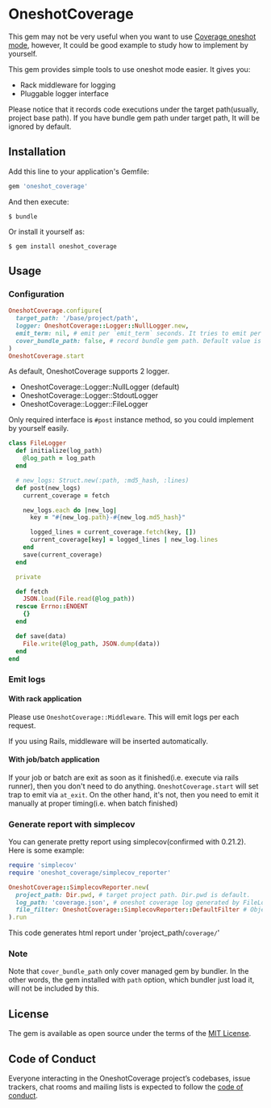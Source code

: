 # OneshotCoverage

This gem may not be very useful when you want to use [Coverage oneshot mode](https://bugs.ruby-lang.org/issues/15022),
however, It could be good example to study how to implement by yourself.

This gem provides simple tools to use oneshot mode easier. It gives you:

- Rack middleware for logging
- Pluggable logger interface

Please notice that it records code executions under the target path(usually, project base path).
If you have bundle gem path under target path, It will be ignored by default.

## Installation

Add this line to your application's Gemfile:

```ruby
gem 'oneshot_coverage'
```

And then execute:

    $ bundle

Or install it yourself as:

    $ gem install oneshot_coverage

## Usage

### Configuration

```ruby
OneshotCoverage.configure(
  target_path: '/base/project/path',
  logger: OneshotCoverage::Logger::NullLogger.new,
  emit_term: nil, # emit per `emit_term` seconds. It tries to emit per request when `nil`.
  cover_bundle_path: false, # record bundle gem path. Default value is false.
)
OneshotCoverage.start
```

As default, OneshotCoverage supports 2 logger.

- OneshotCoverage::Logger::NullLogger (default)
- OneshotCoverage::Logger::StdoutLogger
- OneshotCoverage::Logger::FileLogger

Only required interface is `#post` instance method, so you could implement
by yourself easily.

```ruby
class FileLogger
  def initialize(log_path)
    @log_path = log_path
  end

  # new_logs: Struct.new(:path, :md5_hash, :lines)
  def post(new_logs)
    current_coverage = fetch

    new_logs.each do |new_log|
      key = "#{new_log.path}-#{new_log.md5_hash}"

      logged_lines = current_coverage.fetch(key, [])
      current_coverage[key] = logged_lines | new_log.lines
    end
    save(current_coverage)
  end

  private

  def fetch
    JSON.load(File.read(@log_path))
  rescue Errno::ENOENT
    {}
  end

  def save(data)
    File.write(@log_path, JSON.dump(data))
  end
end
```

### Emit logs

#### With rack application

Please use `OneshotCoverage::Middleware`. This will emit logs per each request.

If you using Rails, middleware will be inserted automatically.

#### With job/batch application

If your job or batch are exit as soon as it finished(i.e. execute via rails runner),
then you don't need to do anything. `OneshotCoverage.start` will set trap
to emit via `at_exit`.
On the other hand, it's not, then you need to emit it manually
at proper timing(i.e. when batch finished)

### Generate report with simplecov

You can generate pretty report using simplecov(confirmed with 0.21.2). Here is some example:

```ruby
require 'simplecov'
require 'oneshot_coverage/simplecov_reporter'

OneshotCoverage::SimplecovReporter.new(
  project_path: Dir.pwd, # target project path. Dir.pwd is default.
  log_path: 'coverage.json', # oneshot coverage log generated by FileLogger or same scheme json file acceptable
  file_filter: OneshotCoverage::SimplecovReporter::DefaultFilter # Object respond to #call with return true | false. this filter used for coverage target. file_filter.call(path) return false, then path will not be included to report. DefaultFilter is default, which exclude non-ruby file, files under /spec/, /test/, /script/, /config/
).run
```

This code generates html report under 'project_path/`coverage/`'

### Note

Note that `cover_bundle_path` only cover managed gem by bundler.
In the other words, the gem installed with `path` option, which bundler just load it, will not be included by this.

## License

The gem is available as open source under the terms of the [MIT License](https://opensource.org/licenses/MIT).

## Code of Conduct

Everyone interacting in the OneshotCoverage project’s codebases, issue trackers, chat rooms and mailing lists is expected to follow the [code of conduct](https://github.com/riseshia/oneshot_coverage/blob/master/CODE_OF_CONDUCT.md).
